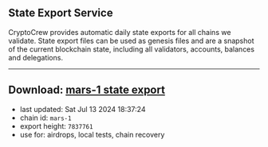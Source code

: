 ## State Export Service
CryptoCrew provides automatic daily state exports for all chains we validate. State export files can be used as genesis files and are a snapshot of the current blockchain state, including all validators, accounts, balances and delegations.

---
**Download: [mars-1 state export](https://dl-eu2.ccvalidators.com/SERVICE/mars/mars-1_export_7837761.json)**
---

- last updated: Sat Jul 13 2024 18:37:24
- chain id: `mars-1`
- export height: `7837761`
- use for: airdrops, local tests, chain recovery
